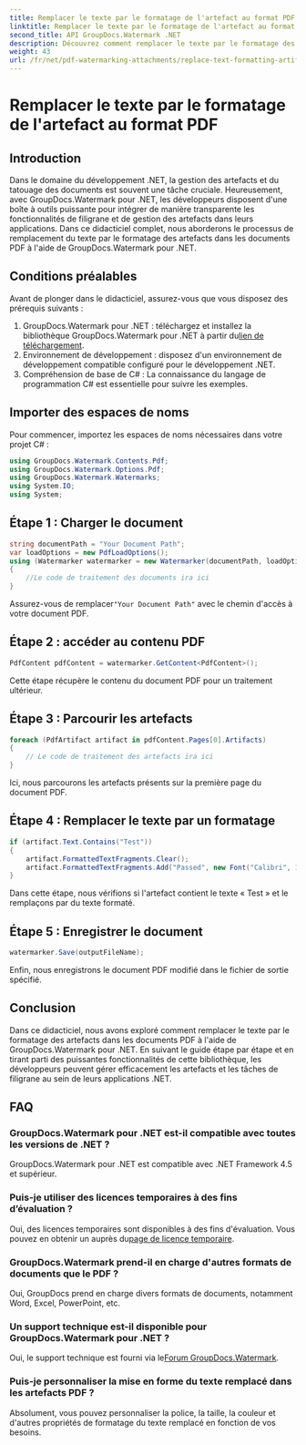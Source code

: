 ```yaml
---
title: Remplacer le texte par le formatage de l'artefact au format PDF
linktitle: Remplacer le texte par le formatage de l'artefact au format PDF
second_title: API GroupDocs.Watermark .NET
description: Découvrez comment remplacer le texte par le formatage des artefacts dans les documents PDF à l'aide de GroupDocs.Watermark pour .NET. Améliorez la gestion des documents sans effort.
weight: 43
url: /fr/net/pdf-watermarking-attachments/replace-text-formatting-artifact-pdf/
---
```


# Remplacer le texte par le formatage de l'artefact au format PDF

## Introduction
Dans le domaine du développement .NET, la gestion des artefacts et du tatouage des documents est souvent une tâche cruciale. Heureusement, avec GroupDocs.Watermark pour .NET, les développeurs disposent d'une boîte à outils puissante pour intégrer de manière transparente les fonctionnalités de filigrane et de gestion des artefacts dans leurs applications. Dans ce didacticiel complet, nous aborderons le processus de remplacement du texte par le formatage des artefacts dans les documents PDF à l'aide de GroupDocs.Watermark pour .NET.
## Conditions préalables
Avant de plonger dans le didacticiel, assurez-vous que vous disposez des prérequis suivants :
1.  GroupDocs.Watermark pour .NET : téléchargez et installez la bibliothèque GroupDocs.Watermark pour .NET à partir du[lien de téléchargement](https://releases.groupdocs.com/Watermark/net/).
2. Environnement de développement : disposez d'un environnement de développement compatible configuré pour le développement .NET.
3. Compréhension de base de C# : La connaissance du langage de programmation C# est essentielle pour suivre les exemples.

## Importer des espaces de noms
Pour commencer, importez les espaces de noms nécessaires dans votre projet C# :
```csharp
using GroupDocs.Watermark.Contents.Pdf;
using GroupDocs.Watermark.Options.Pdf;
using GroupDocs.Watermark.Watermarks;
using System.IO;
using System;
```
## Étape 1 : Charger le document
```csharp
string documentPath = "Your Document Path";
var loadOptions = new PdfLoadOptions();
using (Watermarker watermarker = new Watermarker(documentPath, loadOptions))
{
    //Le code de traitement des documents ira ici
}
```
 Assurez-vous de remplacer`"Your Document Path"` avec le chemin d'accès à votre document PDF.
## Étape 2 : accéder au contenu PDF
```csharp
PdfContent pdfContent = watermarker.GetContent<PdfContent>();
```
Cette étape récupère le contenu du document PDF pour un traitement ultérieur.
## Étape 3 : Parcourir les artefacts
```csharp
foreach (PdfArtifact artifact in pdfContent.Pages[0].Artifacts)
{
    // Le code de traitement des artefacts ira ici
}
```
Ici, nous parcourons les artefacts présents sur la première page du document PDF.
## Étape 4 : Remplacer le texte par un formatage
```csharp
if (artifact.Text.Contains("Test"))
{
    artifact.FormattedTextFragments.Clear();
    artifact.FormattedTextFragments.Add("Passed", new Font("Calibri", 19, FontStyle.Bold), Color.Red, Color.Aqua);
}
```
Dans cette étape, nous vérifions si l'artefact contient le texte « Test » et le remplaçons par du texte formaté.
## Étape 5 : Enregistrer le document
```csharp
watermarker.Save(outputFileName);
```
Enfin, nous enregistrons le document PDF modifié dans le fichier de sortie spécifié.

## Conclusion
Dans ce didacticiel, nous avons exploré comment remplacer le texte par le formatage des artefacts dans les documents PDF à l'aide de GroupDocs.Watermark pour .NET. En suivant le guide étape par étape et en tirant parti des puissantes fonctionnalités de cette bibliothèque, les développeurs peuvent gérer efficacement les artefacts et les tâches de filigrane au sein de leurs applications .NET.
## FAQ
### GroupDocs.Watermark pour .NET est-il compatible avec toutes les versions de .NET ?
GroupDocs.Watermark pour .NET est compatible avec .NET Framework 4.5 et supérieur.
### Puis-je utiliser des licences temporaires à des fins d’évaluation ?
 Oui, des licences temporaires sont disponibles à des fins d'évaluation. Vous pouvez en obtenir un auprès du[page de licence temporaire](https://purchase.groupdocs.com/temporary-license/).
### GroupDocs.Watermark prend-il en charge d'autres formats de documents que le PDF ?
Oui, GroupDocs prend en charge divers formats de documents, notamment Word, Excel, PowerPoint, etc.
### Un support technique est-il disponible pour GroupDocs.Watermark pour .NET ?
 Oui, le support technique est fourni via le[Forum GroupDocs.Watermark](https://forum.groupdocs.com/c/watermark/19).
### Puis-je personnaliser la mise en forme du texte remplacé dans les artefacts PDF ?
Absolument, vous pouvez personnaliser la police, la taille, la couleur et d'autres propriétés de formatage du texte remplacé en fonction de vos besoins.